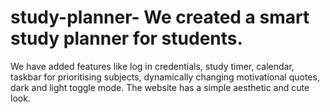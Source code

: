 # study-planner-    We created a smart study planner for students. 
We have added features like log in credentials, study timer, calendar, taskbar for prioritising subjects, dynamically changing motivational quotes, dark and light toggle mode. The website has a simple aesthetic and cute look. 
